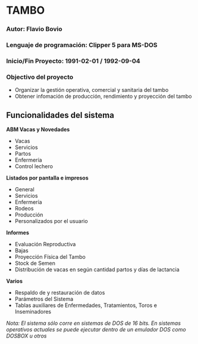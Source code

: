 # TAMBO

### Autor: Flavio Bovio

### Lenguaje de programación: Clipper 5 para MS-DOS

### Inicio/Fin Proyecto: 1991-02-01 / 1992-09-04

### Objectivo del proyecto
 - Organizar la gestión operativa, comercial y sanitaria del tambo
 - Obtener infomación de producción, rendimiento y proyección del tambo

## Funcionalidades del sistema

**ABM Vacas y Novedades**
 - Vacas
 - Servicios
 - Partos
 - Enfermería
 - Control lechero

**Listados por pantalla e impresos**
 - General
 - Servicios
 - Enfermería
 - Rodeos
 - Producción
 - Personalizados por el usuario

**Informes**
 - Evaluación Reproductiva
 - Bajas
 - Proyección Física del Tambo
 - Stock de Semen
 - Distribución de vacas en según cantidad partos y días de lactancia

**Varios**
 - Respaldo de y restauración de datos
 - Parámetros del Sistema
 - Tablas auxiliares de Enfermedades, Tratamientos, Toros e Inseminadores

*Nota: El sistema sólo corre en sistemas de DOS de 16 bits. En sistemas operativos actuales se puede ejecutar dentro de un emulador DOS como DOSBOX u otros*


